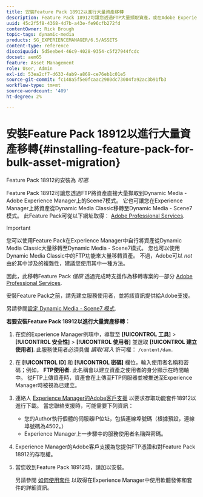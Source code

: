 ```yaml
---
title: 安裝Feature Pack 18912以進行大量資產移轉
description: Feature Pack 18912可讓您透過FTP大量擷取資產，或在Adobe Experience Manager上將資產從Dynamic Media Classic移轉至Dynamic Media。 Adobe支援提供此選用的Feature Pack。
uuid: 45c2f5f8-4368-4d7b-a43e-fe96cfb272fd
contentOwner: Rick Brough
topic-tags: dynamic-media
products: SG_EXPERIENCEMANAGER/6.5/ASSETS
content-type: reference
discoiquuid: 5d5eebe4-46c9-4028-9354-c5f27944fcdc
docset: aem65
feature: Asset Management
role: User, Admin
exl-id: 53ea2cf7-d633-4ab9-a869-ce76eb1c01e5
source-git-commit: fc148a5f5e0fcaac2980dc73004fa92ac3b91fb3
workflow-type: tm+mt
source-wordcount: '409'
ht-degree: 2%

---
```


# 安裝Feature Pack 18912以進行大量資產移轉{#installing-feature-pack-for-bulk-asset-migration}

Feature Pack 18912的安裝為 *可選*.

Feature Pack 18912可讓您透過FTP將資產直接大量擷取到Dynamic Media - Adobe Experience Manager上的Scene7模式。 它也可讓您在Experience Manager上將資產從Dynamic Media Classic移轉至Dynamic Media - Scene7模式。 此Feature Pack可從以下網址取得： [Adobe Professional Services](https://business.adobe.com/customers/consulting-services/main.html).

>[!IMPORTANT]
>
>您可以使用Feature Pack在Experience Manager中自行將資產從Dynamic Media Classic大量移轉至Dynamic Media - Scene7模式。 您也可以使用Dynamic Media Classic中的FTP功能來大量移轉資產。 不過，Adobe可以 *not* 由於其中涉及的複雜性，建議您使用其中一種方法。
>
>因此，此移轉Feature Pack *僅限* 透過完成時支援作為移轉專案的一部分 [Adobe Professional Services](https://business.adobe.com/customers/consulting-services/main.html).

安裝Feature Pack之前，請先建立服務使用者，並將該資訊提供給Adobe支援。

另請參閱[設定 Dynamic Media - Scene7 模式](/help/assets/config-dms7.md).

**若要安裝Feature Pack 18912以進行大量資產移轉：**

1. 在您的Experience Manager例項中，導覽至 **[!UICONTROL 工具]** > **[!UICONTROL 安全性]** > **[!UICONTROL 使用者]** 並選取 **[!UICONTROL 建立使用者]**. 此服務使用者必須具備 *讀取/寫入* 許可權： `/content/dam.`
1. 在 **[!UICONTROL ID]** 和 **[!UICONTROL 密碼]** 欄位，輸入使用者名稱和密碼；例如， **FTP使用者**. 此名稱會以建立資產之使用者的身分顯示在時間軸中。 從FTP上傳資產時，資產會在上傳至FTP伺服器並被推送至Experience Manager時被視為已建立。
1. 連絡人 [Experience Manager的Adobe客戶支援](https://experienceleague.adobe.com/?support-solution=General#support) 以要求存取功能套件18912以進行下載。 當您聯絡支援時，可能需要下列資訊：

   * 您的Author執行個體的伺服器IP位址，包括連線埠號碼（根據預設，連線埠號碼為4502。）
   * Experience Manager上一步驟中的服務使用者名稱與密碼。

1. Experience Manager的Adobe客戶支援為您提供FTP憑證和對Feature Pack 18912的存取權。
1. 當您收到Feature Pack 18912時，請加以安裝。

   另請參閱 [如何使用套件](/help/sites-administering/package-manager.md) 以取得在Experience Manager中使用軟體發佈和套件的詳細資訊。
